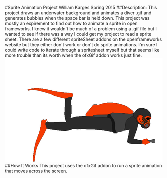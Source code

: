 #Sprite Animation Project
William Karges Spring 2015
##Description:
 This project draws an underwater background and animates a diver .gif and generates bubbles when the space bar is held down.  This project was mostly an expirement to find out how to animate a sprite in open frameworks.  I knew it wouldn't be much of a problem using a .gif file but I wanted to see if there was a way I could get my project to read a sprite sheet.  There are a few different spriteSheet addons on the openframeworks website but they either don't work or don't do sprite animations.  I'm sure I could write code to iterate through a spritesheet myself but that seems like more trouble than its worth when the ofxGif addon works just fine.
![diverSwim.gif](Assets/diverSwim.gif)
##How It Works
This project uses the ofxGif addon to run a sprite animation that moves across the screen.